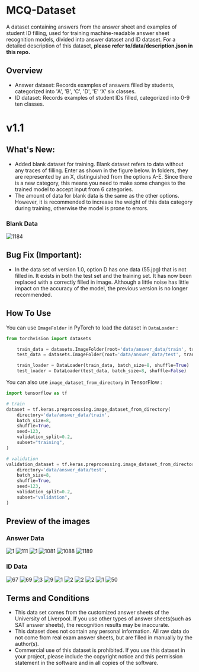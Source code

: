 # MCQ-Dataset
A dataset containing answers from the answer sheet and examples of student ID filling, used for training machine-readable answer sheet recognition models, divided into answer dataset and ID dataset. For a detailed description of this dataset, **please refer to/data/description.json in this repo.**

## Overview

- Answer dataset: Records examples of answers filled by students, categorized into 'A', 'B', 'C', 'D', 'E' ‘X’ six classes.
- ID dataset: Records examples of student IDs filled, categorized into 0-9 ten classes.


# v1.1

## What's New:
- Added blank dataset for training. Blank dataset refers to data without any traces of filling. Enter as shown in the figure below. In folders, they are represented by an X, distinguished from the options A-E. Since there is a new category, this means you need to make some changes to the trained model to accept input from 6 categories.
- The amount of data for blank data is the same as the other options. However, it is recommended to increase the weight of this data category during training, otherwise the model is prone to errors.

### Blank Data
![1184](https://github.com/NomotoK/MCQ-Answer-Sheet-Dataset/assets/99944622/7401dfab-98a7-43a4-9a72-096284521eef)


## Bug Fix (Important):
- In the data set of version 1.0, option D has one data (55.jpg) that is not filled in. It exists in both the test set and the training set. It has now been replaced with a correctly filled in image. Although a little noise has little impact on the accuracy of the model, the previous version is no longer recommended.

## How To Use

You can use `ImageFolder` in PyTorch to load the dataset in `DataLoader` :

```python
from torchvision import datasets

    train_data = datasets.ImageFolder(root='data/answer_data/train', transform=transform)
    test_data = datasets.ImageFolder(root='data/answer_data/test', transform=transform)

    train_loader = DataLoader(train_data, batch_size=8, shuffle=True)
    test_loader = DataLoader(test_data, batch_size=8, shuffle=False)
```

You can also use `image_dataset_from_directory` in TensorFlow :

```python
import tensorflow as tf

# train
dataset = tf.keras.preprocessing.image_dataset_from_directory(
    directory='data/answer_data/train',  
    batch_size=8,  
    shuffle=True, 
    seed=123, 
    validation_split=0.2, 
    subset="training",  
)

# validation
validation_dataset = tf.keras.preprocessing.image_dataset_from_directory(
    directory='data/answer_data/test',
    batch_size=8,
    shuffle=True,
    seed=123,
    validation_split=0.2,
    subset="validation",
)

```
## Preview of the images

### Answer Data
![1](https://github.com/NomotoK/MCQ-Dataset/assets/99944622/b6e374fc-174e-4e96-8ef0-1118e0254be3)
![111](https://github.com/NomotoK/MCQ-Dataset/assets/99944622/d7df0d34-ebe7-49d3-8ebe-93e726e56b6f)
![1](https://github.com/NomotoK/MCQ-Dataset/assets/99944622/46b57a23-7648-44a6-ab65-408767bd3538)
![1081](https://github.com/NomotoK/MCQ-Dataset/assets/99944622/993cbf01-d8a5-4280-ac54-1501be0703ab)
![1088](https://github.com/NomotoK/MCQ-Dataset/assets/99944622/a6252b05-5074-4cfb-8e5f-7114c4997ce7)
![1189](https://github.com/NomotoK/MCQ-Answer-Sheet-Dataset/assets/99944622/e5991339-cc25-474e-8e09-b9bc8eea1a25)



### ID Data
![67](https://github.com/NomotoK/MCQ-Dataset/assets/99944622/024ec8f1-2278-4bc3-ad3c-68ba938efa8d)
![69](https://github.com/NomotoK/MCQ-Dataset/assets/99944622/435f712d-ad5f-4002-ae4e-b481297c8f4f)
![3](https://github.com/NomotoK/MCQ-Dataset/assets/99944622/7bd32471-c683-4dd2-aa0d-c5aefc3c53d4)
![9](https://github.com/NomotoK/MCQ-Dataset/assets/99944622/9016d359-01bf-460d-a913-2d3a6ced53b0)
![1](https://github.com/NomotoK/MCQ-Dataset/assets/99944622/86a96251-77c9-49e2-bbb8-be8efc96bb99)
![2](https://github.com/NomotoK/MCQ-Dataset/assets/99944622/b367a5ab-0cbc-41a5-845c-ed293cd961dc)
![2](https://github.com/NomotoK/MCQ-Dataset/assets/99944622/49a1648b-3a69-4ca9-ae2a-03c1093ed9a8)
![2](https://github.com/NomotoK/MCQ-Dataset/assets/99944622/e0ee0df2-fdc9-4895-a9dd-ad5112843565)
![1](https://github.com/NomotoK/MCQ-Dataset/assets/99944622/f54fcca9-afb7-4fbd-8fdb-d8fae650d11f)
![50](https://github.com/NomotoK/MCQ-Dataset/assets/99944622/1005f5b9-6d7d-4bc1-be58-a262cfdefb51)



## Terms and Conditions
- This data set comes from the customized answer sheets of the University of Liverpool. If you use other types of answer sheets(such as SAT answer sheets), the recognition results may be inaccurate.
- This dataset does not contain any personal information. All raw data do not come from real exam answer sheets, but are filled in manually by the author(s).
- Commercial use of this dataset is prohibited. If you use this dataset in your project, please include the copyright notice and this permission statement in the software and in all copies of the software.

